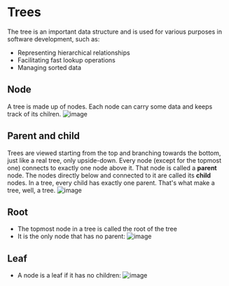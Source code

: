 # Trees
The tree is an important data structure and is used for various purposes in software development, such as:

- Representing hierarchical relationships
- Facilitating fast lookup operations
- Managing sorted data

## Node
A tree is made up of nodes. Each node can carry some data and keeps track of its chilren.
![image](https://user-images.githubusercontent.com/14030986/147379223-9b6e0190-61b9-4981-96e3-90849f1ac1b0.png)

## Parent and child
Trees are viewed starting from the top and branching towards the bottom, just like a real tree, only upside-down. Every node (except for the topmost one) connects to exactly one node above it. That node is called a **parent** node. The nodes directly below and connected to it are called its **child** nodes. In a tree, every child has exactly one parent. That's what make a tree, well, a tree.
![image](https://user-images.githubusercontent.com/14030986/147379299-79b4dc3a-e604-4a5c-9551-a8fd72bae658.png)

## Root
- The topmost node in a tree is called the root of the tree
- It is the only node that has no parent:
![image](https://user-images.githubusercontent.com/14030986/147379518-ce1ff8b1-50af-4eea-b23b-08a9bf023a26.png)

## Leaf
- A node is a leaf if it has no children:
![image](https://user-images.githubusercontent.com/14030986/147379533-9d5a45f0-fff9-4ba2-8e61-53b89e2933e3.png)



